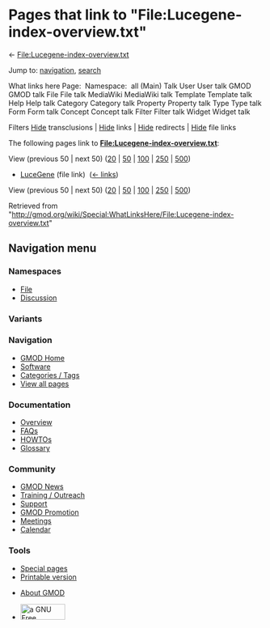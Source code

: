 <div id="mw-page-base" class="noprint">

</div>

<div id="mw-head-base" class="noprint">

</div>

<div id="content" class="mw-body" role="main">

<span id="top"></span>

<div id="mw-js-message" style="display:none;">

</div>



# <span dir="auto">Pages that link to "File:Lucegene-index-overview.txt"</span>

<div id="bodyContent">

<div id="contentSub">

←
[File:Lucegene-index-overview.txt](/wiki/File:Lucegene-index-overview.txt "File:Lucegene-index-overview.txt")

</div>

<div id="jump-to-nav" class="mw-jump">

Jump to: [navigation](#mw-navigation), [search](#p-search)

</div>

<div id="mw-content-text">

What links here Page:  Namespace:  all (Main) Talk User User talk GMOD
GMOD talk File File talk MediaWiki MediaWiki talk Template Template talk
Help Help talk Category Category talk Property Property talk Type Type
talk Form Form talk Concept Concept talk Filter Filter talk Widget
Widget talk

Filters
[Hide](/mediawiki/index.php?title=Special:WhatLinksHere/File:Lucegene-index-overview.txt&hidetrans=1 "Special:WhatLinksHere/File:Lucegene-index-overview.txt")
transclusions \|
[Hide](/mediawiki/index.php?title=Special:WhatLinksHere/File:Lucegene-index-overview.txt&hidelinks=1 "Special:WhatLinksHere/File:Lucegene-index-overview.txt")
links \|
[Hide](/mediawiki/index.php?title=Special:WhatLinksHere/File:Lucegene-index-overview.txt&hideredirs=1 "Special:WhatLinksHere/File:Lucegene-index-overview.txt")
redirects \|
[Hide](/mediawiki/index.php?title=Special:WhatLinksHere/File:Lucegene-index-overview.txt&hideimages=1 "Special:WhatLinksHere/File:Lucegene-index-overview.txt")
file links

The following pages link to
**[File:Lucegene-index-overview.txt](/wiki/File:Lucegene-index-overview.txt "File:Lucegene-index-overview.txt")**:

View (previous 50 \| next 50)
([20](/mediawiki/index.php?title=Special:WhatLinksHere/File:Lucegene-index-overview.txt&limit=20 "Special:WhatLinksHere/File:Lucegene-index-overview.txt")
\|
[50](/mediawiki/index.php?title=Special:WhatLinksHere/File:Lucegene-index-overview.txt&limit=50 "Special:WhatLinksHere/File:Lucegene-index-overview.txt")
\|
[100](/mediawiki/index.php?title=Special:WhatLinksHere/File:Lucegene-index-overview.txt&limit=100 "Special:WhatLinksHere/File:Lucegene-index-overview.txt")
\|
[250](/mediawiki/index.php?title=Special:WhatLinksHere/File:Lucegene-index-overview.txt&limit=250 "Special:WhatLinksHere/File:Lucegene-index-overview.txt")
\|
[500](/mediawiki/index.php?title=Special:WhatLinksHere/File:Lucegene-index-overview.txt&limit=500 "Special:WhatLinksHere/File:Lucegene-index-overview.txt"))

- [LuceGene](/wiki/LuceGene "LuceGene") (file link) ‎
  <span class="mw-whatlinkshere-tools">([←
  links](/mediawiki/index.php?title=Special:WhatLinksHere&target=LuceGene "Special:WhatLinksHere"))</span>

View (previous 50 \| next 50)
([20](/mediawiki/index.php?title=Special:WhatLinksHere/File:Lucegene-index-overview.txt&limit=20 "Special:WhatLinksHere/File:Lucegene-index-overview.txt")
\|
[50](/mediawiki/index.php?title=Special:WhatLinksHere/File:Lucegene-index-overview.txt&limit=50 "Special:WhatLinksHere/File:Lucegene-index-overview.txt")
\|
[100](/mediawiki/index.php?title=Special:WhatLinksHere/File:Lucegene-index-overview.txt&limit=100 "Special:WhatLinksHere/File:Lucegene-index-overview.txt")
\|
[250](/mediawiki/index.php?title=Special:WhatLinksHere/File:Lucegene-index-overview.txt&limit=250 "Special:WhatLinksHere/File:Lucegene-index-overview.txt")
\|
[500](/mediawiki/index.php?title=Special:WhatLinksHere/File:Lucegene-index-overview.txt&limit=500 "Special:WhatLinksHere/File:Lucegene-index-overview.txt"))

</div>

<div class="printfooter">

Retrieved from
"<http://gmod.org/wiki/Special:WhatLinksHere/File:Lucegene-index-overview.txt>"

</div>

<div id="catlinks" class="catlinks catlinks-allhidden">

</div>

<div class="visualClear">

</div>

</div>

</div>

<div id="mw-navigation">

## Navigation menu

<div id="mw-head">



<div id="left-navigation">

<div id="p-namespaces" class="vectorTabs" role="navigation"
aria-labelledby="p-namespaces-label">

### Namespaces

- <span id="ca-nstab-image"><a href="/wiki/File:Lucegene-index-overview.txt" accesskey="c"
  title="View the file page [c]">File</a></span>
- <span id="ca-talk"><a
  href="/mediawiki/index.php?title=File_talk:Lucegene-index-overview.txt&amp;action=edit&amp;redlink=1"
  accesskey="t"
  title="Discussion about the content page [t]">Discussion</a></span>

</div>

<div id="p-variants" class="vectorMenu emptyPortlet" role="navigation"
aria-labelledby="p-variants-label">

### 

### Variants[](#)

<div class="menu">

</div>

</div>

</div>

<div id="right-navigation">





</div>



</div>

</div>

</div>

<div id="mw-panel">

<div id="p-logo" role="banner">

<a href="/wiki/Main_Page"
style="background-image: url(http://gmod.org/images/GMOD-cogs.png);"
title="Visit the main page"></a>

</div>

<div id="p-Navigation" class="portal" role="navigation"
aria-labelledby="p-Navigation-label">

### Navigation

<div class="body">

- <span id="n-GMOD-Home">[GMOD Home](/wiki/Main_Page)</span>
- <span id="n-Software">[Software](/wiki/GMOD_Components)</span>
- <span id="n-Categories-.2F-Tags">[Categories /
  Tags](/wiki/Categories)</span>
- <span id="n-View-all-pages">[View all
  pages](/wiki/Special:AllPages)</span>

</div>

</div>

<div id="p-Documentation" class="portal" role="navigation"
aria-labelledby="p-Documentation-label">

### Documentation

<div class="body">

- <span id="n-Overview">[Overview](/wiki/Overview)</span>
- <span id="n-FAQs">[FAQs](/wiki/Category:FAQ)</span>
- <span id="n-HOWTOs">[HOWTOs](/wiki/Category:HOWTO)</span>
- <span id="n-Glossary">[Glossary](/wiki/Glossary)</span>

</div>

</div>

<div id="p-Community" class="portal" role="navigation"
aria-labelledby="p-Community-label">

### Community

<div class="body">

- <span id="n-GMOD-News">[GMOD News](/wiki/GMOD_News)</span>
- <span id="n-Training-.2F-Outreach">[Training /
  Outreach](/wiki/Training_and_Outreach)</span>
- <span id="n-Support">[Support](/wiki/Support)</span>
- <span id="n-GMOD-Promotion">[GMOD
  Promotion](/wiki/GMOD_Promotion)</span>
- <span id="n-Meetings">[Meetings](/wiki/Meetings)</span>
- <span id="n-Calendar">[Calendar](/wiki/Calendar)</span>

</div>

</div>

<div id="p-tb" class="portal" role="navigation"
aria-labelledby="p-tb-label">

### Tools

<div class="body">

- <span id="t-specialpages"><a href="/wiki/Special:SpecialPages" accesskey="q"
  title="A list of all special pages [q]">Special pages</a></span>
- <span id="t-print"><a
  href="/mediawiki/index.php?title=Special:WhatLinksHere/File:Lucegene-index-overview.txt&amp;printable=yes"
  rel="alternate" accesskey="p"
  title="Printable version of this page [p]">Printable version</a></span>

</div>

</div>

</div>

</div>

<div id="footer" role="contentinfo">

- <span id="footer-places-about">[About
  GMOD](/wiki/GMOD:About "GMOD:About")</span>

<!-- -->

- <span id="footer-copyrightico">[<img src="http://www.gnu.org/graphics/gfdl-logo-small.png" width="88"
  height="31" alt="a GNU Free Documentation License" />](http://www.gnu.org/licenses/fdl-1.3.html)</span>


<div style="clear:both">

</div>

</div>
